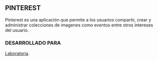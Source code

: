 ## PINTEREST

Pinterest es una aplicación que permite a los usuarios compartir, crear y administrar colecciones de imagenes como eventos entre otros intereses del usuario.

### DESARROLLADO PARA

[Laboratoria](http://laboratoria.la).

